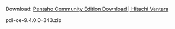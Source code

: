 

Download: [Pentaho Community Edition Download | Hitachi Vantara](https://www.hitachivantara.com/en-us/products/pentaho-platform/data-integration-analytics/pentaho-community-edition.html?aliId=eyJpIjoiWkNvMXhXWVdRclpCOEg0ZCIsInQiOiIrUUtTcnF3UEtaTmdkdURINTQ3dHJ3PT0ifQ%253D%253D)

pdi-ce-9.4.0.0-343.zip
